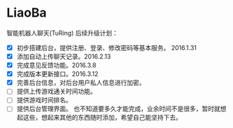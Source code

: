 # LiaoBa
智能机器人聊天(TuRing)
后续升级计划：
- [x] 初步搭建后台，提供注册、登录、修改密码等基本服务。 2016.1.31
- [x] 添加自动上传聊天记录。2016.2.13
- [x] 完成意见反馈功能。2016.3.8
- [x] 完成版本更新接口。2016.3.12
- [x] 完善后台信息，对后台用户私人信息进行加密。
- [ ] 提供上传游戏通关时间功能。
- [ ] 提供游戏时间排名。
- [ ] 提供后台管理界面。
也不知道要多久才能完成，业余时间不是很多，暂时就想起这些，想起来其他的东西随时添加，希望自己能坚持下去。
